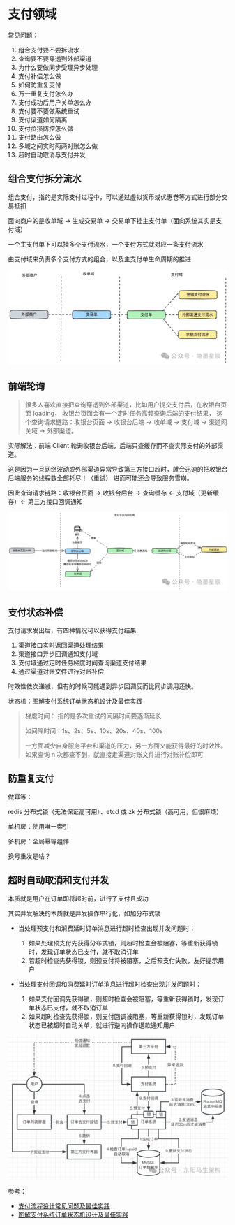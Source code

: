 # 支付领域

常见问题：
1. 组合支付要不要拆流水
2. 查询要不要穿透到外部渠道
3. 为什么要做同步受理异步处理
4. 支付补偿怎么做
5. 如何防重复支付
6. 万一重复支付怎么办
7. 支付成功后用户关单怎么办
8. 支付要不要做系统重试
9. 支付渠道如何隔离
10. 支付资损防控怎么做
11. 支付路由怎么做
12. 多域之间实时两两对账怎么做
13. 超时自动取消与支付并发

## 组合支付拆分流水

组合支付，指的是实际支付过程中，可以通过虚拟货币或优惠卷等方式进行部分交易抵扣

面向商户的是收单域 -> 生成交易单 -> 交易单下挂主支付单（面向系统其实是支付域）

一个主支付单下可以挂多个支付流水，一个支付方式就对应一条支付流水

由支付域来负责多个支付方式的组合，以及主支付单生命周期的推进

![支付单不同的子域.png](../../../../../../../../../docs/photo/支付单不同的子域.png)

## 前端轮询

> 很多人喜欢直接把查询穿透到外部渠道，比如用户提交支付后，在收银台页面 loading，
> 收银台页面会有一个定时任务高频查询后端的支付结果，
> 这个查询请求链路：收银台页面 -> 收银台后端 -> 收单域 -> 支付域 -> 渠道网关域 -> 外部渠道。

实际解法：前端 Client 轮询收银台后端，后端只查缓存而不查实际支付的外部渠道。

这是因为一旦网络波动或外部渠道异常导致第三方接口超时，就会迅速的把收银台后端服务的线程数全部耗尽！（重试） 进而可能还会导致服务雪崩。

因此查询请求链路：收银台页面 -> 收银台后台 -> 查询缓存 <- 支付域（更新缓存）<- 第三方接口回调通知

![支付成功逻辑链路.png](../../../../../../../../../docs/photo/支付成功逻辑链路.png)

## 支付状态补偿

支付请求发出后，有四种情况可以获得支付结果

1. 渠道接口实时返回渠道处理结果
2. 渠道接口异步回调通知支付域
3. 支付域通过定时任务梯度时间查询渠道支付结果
4. 通过渠道对账文件进行对账补偿

时效性依次递减，但有的时候可能遇到异步回调反而比同步调用还快。

状态机：[图解支付系统订单状态机设计及最佳实践](https://mp.weixin.qq.com/s/NPWiM4dk9M9b8Griiw6GkQ)

> 梯度时间： 指的是多次重试的间隔时间要逐渐延长
> 
> 如间隔时间：1s、2s、5s、10s、20s、40s、100s
> 
> 一方面减少自身服务平台和渠道的压力，另一方面又能获得最好的时效性。如果查询 n 次都查不到，就直接走渠道对账文件进行对账补偿即可

## 防重复支付

做幂等：

redis 分布式锁（无法保证高可用）、etcd 或 zk 分布式锁（高可用，但很麻烦）

单机房：使用唯一索引

多机房：全局幂等组件 

换号重发是啥？

## 超时自动取消和支付并发

本质就是用户在订单即将超时前，进行了支付且成功

其实并发解决的本质就是并发操作串行化，如加分布式锁

- 当处理预支付和消费延时订单消息进行超时检查出现并发问题时： 
  1. 如果处理预支付先获得分布式锁，则超时检查会被阻塞，等重新获得锁时，发现订单状态已支付，就不取消订单
  2. 若超时检查先获得锁，则预支付将被阻塞，之后预支付失败，友好提示用户

- 当处理支付回调和消费延时订单消息进行超时检查出现并发问题时：
  1. 如果支付回调先获得锁，则超时检查会被阻塞，等重新获得锁时，发现订单状态已支付，就不取消订单
  2. 如果超时检查先获得锁，则支付回调被阻塞，等重新获得锁时，发现订单状态已被超时自动关单，就进行逆向操作退款通知用户

![支付与超时关单并发问题.png](../../../../../../../../../docs/photo/支付与超时关单并发问题.png)


参考：
- [支付流程设计常见问题及最佳实践](https://mp.weixin.qq.com/s/7CwuuN7Yvbiz81K8YXe41A)
- [图解支付系统订单状态机设计及最佳实践](https://mp.weixin.qq.com/s/NPWiM4dk9M9b8Griiw6GkQ)